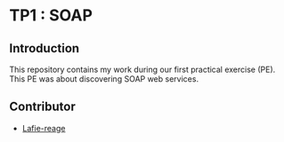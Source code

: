 # TP1 : SOAP

## Introduction

This repository contains my work during our first practical exercise (PE).  
This PE was about discovering SOAP web services.

## Contributor

- [Lafie-reage](https://github.com/Lafie-rage)
